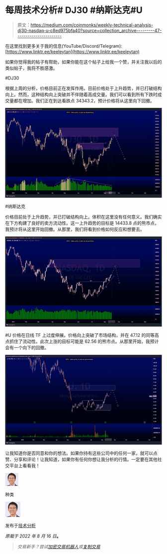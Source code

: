 # 每周技术分析# DJ30 #纳斯达克#U

> 原文：<https://medium.com/coinmonks/weekly-technical-analysis-dj30-nasdaq-u-c8ed975bfa40?source=collection_archive---------47----------------------->

在这里找到更多关于我的信息(YouTube/Discord/Telegram):[https://www.linktr.ee/keeleytan](https://www.linktr.ee/keeleytan)

如果你觉得我的帖子有帮助，如果你能在这个帖子上给我一个赞，并关注我以后的类似帖子，我将不胜感激。

#DJ30

根据上周的分析，价格目前正在发挥作用。目前价格处于上升趋势，并已打破结构向上。然而，这种结构向上突破并不伴随着高成交量。我们可以看到所有下跌时成交量都在增加。我们正在到达看跌点 34343.2，预计价格将从这里向下回撤。

![](img/b125e49314a1fe2dc4a880c013b6c80f.png)

#纳斯达克

价格目前处于上升趋势，并已打破结构向上。体积在这里没有任何意义。我们确实在下方构建了良好的卖方流动性。这一上升趋势的目标是 14433.8 点的熊市点，我预计将从这里开始回撤。从那里，我们将看到价格如何反应和想要去。

![](img/55b5fec1f7f75c95b1566d9f7b4b5998.png)

#U
价格在日线 TF 上过度伸展。价格向上突破了市场结构，并在 47.12 的同等高点抓住了流动性。此次上涨的目标可能是 62.56 的熊市点。从那里开始，我预计会有一个向下的回撤。

![](img/70fd18e9f562518a05b936ea4c29cdea.png)

让我知道你是否同意和你的想法。如果你持有这些公司中的任何一家，就可以点赞、分享和评论！让我知道，如果你有任何你想让我分析的行情。一定要在其他社交平台上看看我！

![](img/69a74792f5dad90370501a073db07552.png)

种类

![](img/926b12436216e4291ec6ebde5b82ca33.png)

发布于[技术分析](https://2minutesliteracy.wordpress.com/category/technical-analysis/)

*原载于 2022 年 8 月 16 日*[](https://2minutesliteracy.wordpress.com/2022/08/17/weekly-technical-analysis-dj30-nasdaq-u/)**。**

> *交易新手？尝试[加密交易机器人](/coinmonks/crypto-trading-bot-c2ffce8acb2a)或[复制交易](/coinmonks/top-10-crypto-copy-trading-platforms-for-beginners-d0c37c7d698c)*